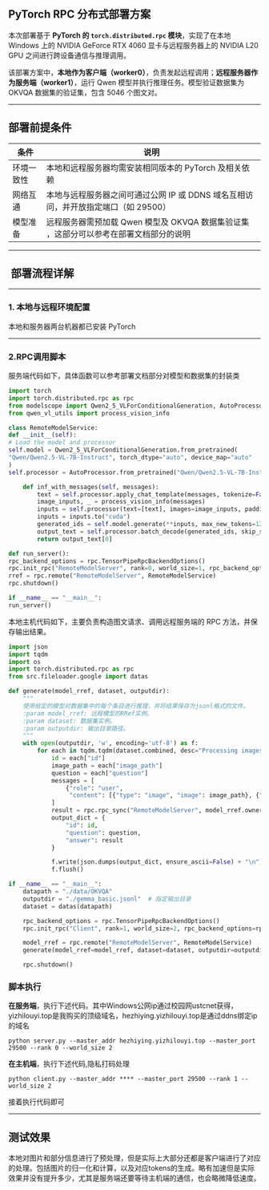 ## PyTorch RPC 分布式部署方案

本次部署基于 **PyTorch 的 `torch.distributed.rpc` 模块**，实现了在本地 Windows 上的 NVIDIA GeForce RTX 4060 显卡与远程服务器上的 NVIDIA L20 GPU 之间进行跨设备通信与推理调用。

该部署方案中，**本地作为客户端（worker0）**，负责发起远程调用；**远程服务器作为服务端（worker1）**，运行 Qwen 模型并执行推理任务。模型验证数据集为 OKVQA 数据集的验证集，包含 5046 个图文对。

---

##  部署前提条件

| 条件 | 说明                                                 |
|------|----------------------------------------------------|
| 环境一致性 | 本地和远程服务器均需安装相同版本的 PyTorch 及相关依赖                    |
| 网络互通 | 本地与远程服务器之间可通过公网 IP 或 DDNS 域名互相访问，并开放指定端口（如 29500）  |
| 模型准备 | 远程服务器需预加载 Qwen 模型及 OKVQA 数据集验证集 ，这部分可以参考在部署文档部分的说明 |

---

## ️ 部署流程详解

---
### 1. 本地与远程环境配置

本地和服务器两台机器都已安装 PyTorch

---
### 2.RPC调用脚本
服务端代码如下，具体函数可以参考部署文档部分对模型和数据集的封装类
```python
import torch
import torch.distributed.rpc as rpc
from modelscope import Qwen2_5_VLForConditionalGeneration, AutoProcessor, AutoTokenizer
from qwen_vl_utils import process_vision_info

class RemoteModelService:
def __init__(self):
# Load the model and processor
self.model = Qwen2_5_VLForConditionalGeneration.from_pretrained(
"Qwen/Qwen2.5-VL-7B-Instruct", torch_dtype="auto", device_map="auto"
)
self.processor = AutoProcessor.from_pretrained("Qwen/Qwen2.5-VL-7B-Instruct")

    def inf_with_messages(self, messages):
        text = self.processor.apply_chat_template(messages, tokenize=False, add_generation_prompt=True)
        image_inputs, _ = process_vision_info(messages)
        inputs = self.processor(text=[text], images=image_inputs, padding=True, return_tensors="pt")
        inputs = inputs.to("cuda")
        generated_ids = self.model.generate(**inputs, max_new_tokens=128)
        output_text = self.processor.batch_decode(generated_ids, skip_special_tokens=True)
        return output_text[0]

def run_server():
rpc_backend_options = rpc.TensorPipeRpcBackendOptions()
rpc.init_rpc("RemoteModelServer", rank=0, world_size=1, rpc_backend_options=rpc_backend_options)
rref = rpc.remote("RemoteModelServer", RemoteModelService)
rpc.shutdown()

if __name__ == "__main__":
run_server()
```
本地主机代码如下，主要负责构造图文请求、调用远程服务端的 RPC 方法，并保存输出结果。
```python
import json
import tqdm
import os
import torch.distributed.rpc as rpc
from src.fileloader.google import datas

def generate(model_rref, dataset, outputdir):
    """
    使用给定的模型对数据集中的每个条目进行推理，并将结果保存为jsonl格式的文件。
    :param model_rref: 远程模型的RRef实例。
    :param dataset: 数据集实例。
    :param outputdir: 输出目录路径。
    """
    with open(outputdir, 'w', encoding='utf-8') as f:
        for each in tqdm.tqdm(dataset.combined, desc="Processing images"):
            id = each["id"]
            image_path = each["image_path"]
            question = each["question"]
            messages = [
                {"role": "user",
                 "content": [{"type": "image", "image": image_path}, {"type": "text", "text": question}]}
            ]
            result = rpc.rpc_sync("RemoteModelServer", model_rref.owner().inf_with_messages, args=(messages,))
            output_dict = {
                "id": id,
                "question": question,
                "answer": result
            }

            f.write(json.dumps(output_dict, ensure_ascii=False) + "\n")
            f.flush()

if __name__ == "__main__":
    datapath = "./data/OKVQA"
    outputdir = "./gemma_basic.jsonl"  # 指定输出目录
    dataset = datas(datapath)

    rpc_backend_options = rpc.TensorPipeRpcBackendOptions()
    rpc.init_rpc("Client", rank=1, world_size=2, rpc_backend_options=rpc_backend_options)

    model_rref = rpc.remote("RemoteModelServer", RemoteModelService)
    generate(model_rref=model_rref, dataset=dataset, outputdir=outputdir)

    rpc.shutdown()
```

### 脚本执行
**在服务端**，执行下述代码。其中Windows公网ip通过校园网ustcnet获得，yizhilouyi.top是我购买的顶级域名，hezhiying.yizhilouyi.top是通过ddns绑定ip的域名
```shell
python server.py --master_addr hezhiying.yizhilouyi.top --master_port 29500 --rank 0 --world_size 2
```

**在主机端**，执行下述代码,隐私打码处理
```shell
python client.py --master_addr **** --master_port 29500 --rank 1 --world_size 2
```
接着执行代码即可

---

## 测试效果
本地对图片和部分信息进行了预处理，但是实际上大部分还都是客户端进行了对应的处理。包括图片的归一化和计算，以及对应tokens的生成。略有加速但是实际效果并没有提升多少，尤其是服务端还要等待主机端的通信，也会略微降低速度。

